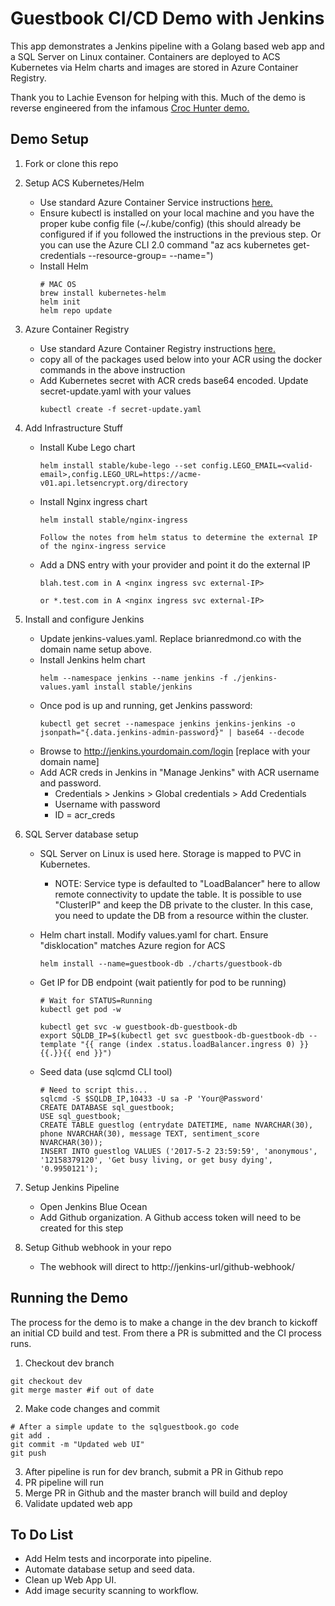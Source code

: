 # Guestbook CI/CD Demo with Jenkins
This app demonstrates a Jenkins pipeline with a Golang based web app and a SQL Server on Linux container. Containers are deployed to ACS Kubernetes via Helm charts and images are stored in Azure Container Registry.

Thank you to Lachie Evenson for helping with this. Much of the demo is reverse engineered from the infamous [Croc Hunter demo.](https://github.com/lachie83/croc-hunter)

## Demo Setup

1. Fork or clone this repo

2. Setup ACS Kubernetes/Helm

    * Use standard Azure Container Service instructions [here.](https://docs.microsoft.com/en-us/azure/container-service/kubernetes/container-service-kubernetes-walkthrough)  
    * Ensure kubectl is installed on your local machine and you have the proper kube config file (~/.kube/config) (this should already be configured if if you followed the instructions in the previous step. Or you can use the Azure CLI 2.0 command "az acs kubernetes get-credentials --resource-group=<myresourcegroupname> --name=<myclustername>")
    * Install Helm 
        ```
        # MAC OS
        brew install kubernetes-helm 
        helm init
        helm repo update
        ```

3. Azure Container Registry

    * Use standard Azure Container Registry instructions [here.](https://docs.microsoft.com/en-us/azure/container-service/kubernetes/container-service-tutorial-kubernetes-prepare-acr)
    * copy all of the packages used below into your ACR using the docker commands in the above instruction
    * Add Kubernetes secret with ACR creds base64 encoded. Update secret-update.yaml with your values
        ```
        kubectl create -f secret-update.yaml
        ```
4. Add Infrastructure Stuff
    * Install Kube Lego chart
        ```
        helm install stable/kube-lego --set config.LEGO_EMAIL=<valid-email>,config.LEGO_URL=https://acme-v01.api.letsencrypt.org/directory
        ```
    * Install Nginx ingress chart
        ```
        helm install stable/nginx-ingress

        Follow the notes from helm status to determine the external IP of the nginx-ingress service
        ```
    * Add a DNS entry with your provider and point it do the external IP
        ```
        blah.test.com in A <nginx ingress svc external-IP>

        or *.test.com in A <nginx ingress svc external-IP>
        ```

5. Install and configure Jenkins

    * Update jenkins-values.yaml. Replace brianredmond.co with the domain name setup above.
    * Install Jenkins helm chart
        ```
        helm --namespace jenkins --name jenkins -f ./jenkins-values.yaml install stable/jenkins
        ```
    * Once pod is up and running, get Jenkins password:
        ```
        kubectl get secret --namespace jenkins jenkins-jenkins -o jsonpath="{.data.jenkins-admin-password}" | base64 --decode
        ```
    * Browse to http://jenkins.yourdomain.com/login [replace with your domain name]
    * Add ACR creds in Jenkins in "Manage Jenkins" with ACR username and password. 
        - Credentials > Jenkins > Global credentials > Add Credentials
        - Username with password
        - ID = acr_creds

6. SQL Server database setup

    * SQL Server on Linux is used here. Storage is mapped to PVC in Kubernetes.
        * NOTE: Service type is defaulted to "LoadBalancer" here to allow remote connectivity to update the table. It is possible to use "ClusterIP" and keep the DB private to the cluster. In this case, you need to update the DB from a resource within the cluster.
    * Helm chart install. Modify values.yaml for chart. Ensure "disklocation" matches Azure region for ACS
        ```
        helm install --name=guestbook-db ./charts/guestbook-db
        ```

    * Get IP for DB endpoint (wait patiently for pod to be running)
        ```
        # Wait for STATUS=Running
        kubectl get pod -w

        kubectl get svc -w guestbook-db-guestbook-db
        export SQLDB_IP=$(kubectl get svc guestbook-db-guestbook-db --template "{{ range (index .status.loadBalancer.ingress 0) }}{{.}}{{ end }}")
        ```

    * Seed data (use sqlcmd CLI tool)
        ```
        # Need to script this...
        sqlcmd -S $SQLDB_IP,10433 -U sa -P 'Your@Password'
        CREATE DATABASE sql_guestbook;
        USE sql_guestbook;
        CREATE TABLE guestlog (entrydate DATETIME, name NVARCHAR(30), phone NVARCHAR(30), message TEXT, sentiment_score NVARCHAR(30));
        INSERT INTO guestlog VALUES ('2017-5-2 23:59:59', 'anonymous', '12158379120', 'Get busy living, or get busy dying', '0.9950121');
        ```

7. Setup Jenkins Pipeline

    * Open Jenkins Blue Ocean
    * Add Github organization. A Github access token will need to be created for this step

8. Setup Github webhook in your repo

    * The webhook will direct to http://jenkins-url/github-webhook/ 

## Running the Demo

The process for the demo is to make a change in the dev branch to kickoff an initial CD build and test. From there a PR is submitted and the CI process runs.

1. Checkout dev branch
```
git checkout dev
git merge master #if out of date
```
2. Make code changes and commit
```
# After a simple update to the sqlguestbook.go code
git add .
git commit -m "Updated web UI"
git push
```
3. After pipeline is run for dev branch, submit a PR in Github repo
4. PR pipeline will run
5. Merge PR in Github and the master branch will build and deploy
6. Validate updated web app

## To Do List

* Add Helm tests and incorporate into pipeline.
* Automate database setup and seed data.
* Clean up Web App UI.
* Add image security scanning to workflow.
